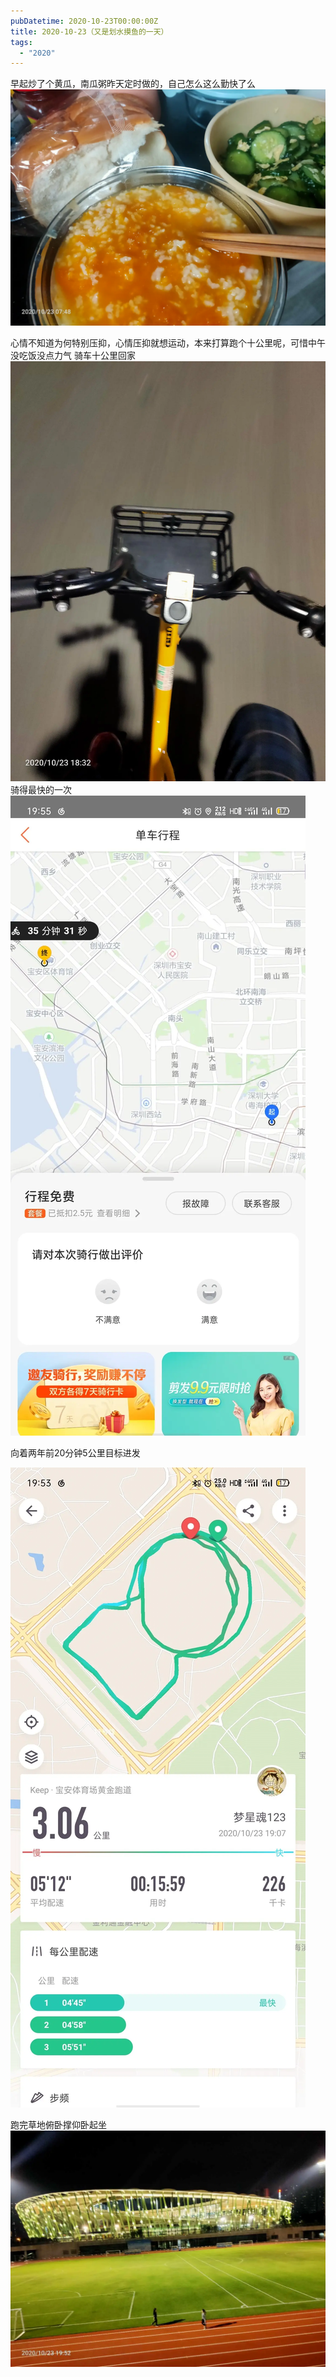 ```yaml
---
pubDatetime: 2020-10-23T00:00:00Z
title: 2020-10-23（又是划水摸鱼的一天）
tags:
  - "2020"
---
```


早起炒了个黄瓜，南瓜粥昨天定时做的，自己怎么这么勤快了么
![](../../img/6904315-be5a88e378784f45.jpg)

心情不知道为何特别压抑，心情压抑就想运动，本来打算跑个十公里呢，可惜中午没吃饭没点力气
骑车十公里回家![](../../img/6904315-6f5865c2299a2d3f.jpg)
骑得最快的一次
![](../../img/6904315-d2318d23a636df9a.jpg)

向着两年前20分钟5公里目标进发

![](../../img/6904315-15e1bf87fae23d86.jpg)

跑完草地俯卧撑仰卧起坐
![](../../img/6904315-d23c773e40b41611.jpg)

